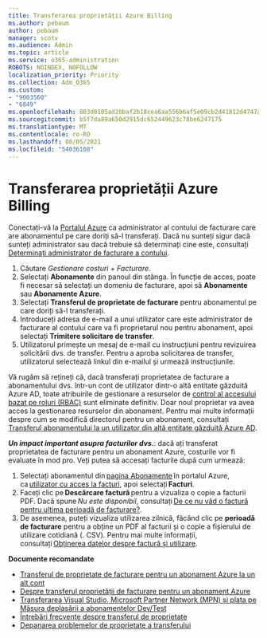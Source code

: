 ```yaml
---
title: Transferarea proprietății Azure Billing
ms.author: pebaum
author: pebaum
manager: scotv
ms.audience: Admin
ms.topic: article
ms.service: o365-administration
ROBOTS: NOINDEX, NOFOLLOW
localization_priority: Priority
ms.collection: Adm_O365
ms.custom:
- "9003560"
- "6849"
ms.openlocfilehash: 803d0105ad2bbaf2b18cea6aa556b6af5e09cb2d41812d4747aa703e6e7d7780
ms.sourcegitcommit: b5f7da89a650d2915dc652449623c78be6247175
ms.translationtype: MT
ms.contentlocale: ro-RO
ms.lasthandoff: 08/05/2021
ms.locfileid: "54036108"
---
```

# <a name="transfer-azure-billing-ownership"></a>Transferarea proprietății Azure Billing

Conectați-vă la [Portalul Azure](https://portal.azure.com/) ca administrator al contului de facturare care are abonamentul pe care doriți să-l transferați. Dacă nu sunteți sigur dacă sunteți administrator sau dacă trebuie să determinați cine este, consultați [Determinați administrator de facturare a contului](https://docs.microsoft.com/azure/cost-management-billing/understand/subscription-transfer#whoisaa).

1. Căutare _Gestionare costuri + Facturare_.
1. Selectați **Abonamente** din panoul din stânga. În funcție de acces, poate fi necesar să selectați un domeniu de facturare, apoi să **Abonamente** sau **Abonamente Azure**.
1. Selectați **Transferul de proprietate de facturare** pentru abonamentul pe care doriți să-l transferați.
1. Introduceți adresa de e-mail a unui utilizator care este administrator de facturare al contului care va fi proprietarul nou pentru abonament, apoi selectați **Trimitere solicitare de transfer**.
1. Utilizatorul primește un mesaj de e-mail cu instrucțiuni pentru revizuirea solicitării dvs. de transfer. Pentru a aproba solicitarea de transfer, utilizatorul selectează linkul din e-mailul și urmează instrucțiunile.

Vă rugăm să rețineți că, dacă transferați proprietatea de facturare a abonamentului dvs. într-un cont de utilizator dintr-o altă entitate găzduită Azure AD, toate atribuirile de gestionare a resurselor de [control al accesului bazat pe roluri (RBAC)](https://docs.microsoft.com/azure/role-based-access-control/overview?WT.mc_id=Portal-Microsoft_Azure_Support) sunt eliminate definitiv. Doar noul proprietar va avea acces la gestionarea resurselor din abonament. Pentru mai multe informații despre cum se modifică directorul pentru un abonament, consultați [Transferul abonamentului la un utilizator din altă entitate găzduită Azure AD](https://docs.microsoft.com/azure/active-directory/managed-identities-azure-resources/known-issues?WT.mc_id=Portal-Microsoft_Azure_Support).

_**Un impact important asupra facturilor dvs.**_: dacă ați transferat proprietatea de facturare pentru un abonament Azure, costurile vor fi evaluate în mod pro. Veți putea să accesați facturile după cum urmează:  

1. Selectați abonamentul din [pagina Abonamente](https://portal.azure.com/#blade/Microsoft_Azure_Billing/SubscriptionsBlade) în portalul Azure, ca [utilizator cu acces la facturi](https://docs.microsoft.com/azure/cost-management-billing/manage/manage-billing-access?WT.mc_id=Portal-Microsoft_Azure_Support), apoi selectați **Facturi**.
1. Faceți clic pe **Descărcare factură** pentru a vizualiza o copie a facturii PDF. Dacă spune _Nu este disponibil_, consultați [De ce nu văd o factură pentru ultima perioadă de facturare?](https://docs.microsoft.com/azure/cost-management-billing/manage/download-azure-invoice-daily-usage-date?WT.mc_id=Portal-Microsoft_Azure_Support#noinvoice).
1. De asemenea, puteți vizualiza utilizarea zilnică, făcând clic pe **perioadă de facturare** pentru a obține un PDF al facturii și o copie a fișierului de utilizare cotidiană (. CSV). Pentru mai multe informații, consultați [Obținerea datelor despre factură și utilizare](https://docs.microsoft.com/azure/cost-management-billing/manage/download-azure-invoice-daily-usage-date?WT.mc_id=Portal-Microsoft_Azure_Support).

**Documente recomandate**

- [Transferul de proprietate de facturare pentru un abonament Azure la un alt cont](https://docs.microsoft.com/azure/cost-management-billing/manage/billing-subscription-transfer)
- [Despre transferul proprietății de facturare pentru un abonament Azure](https://docs.microsoft.com//azure/cost-management-billing/understand/subscription-transfer)
- [Transferarea Visual Studio, Microsoft Partner Network (MPN) și plata pe Măsura deplasării a abonamentelor Dev/Test](https://docs.microsoft.com/azure/billing/billing-subscription-transfer?WT.mc_id=Portal-Microsoft_Azure_Support#transferring-visual-studio-microsoft-partner-network-mpn-and-pay-as-you-go-devtest-subscriptions)
- [Întrebări frecvente despre transferul de proprietate](https://docs.microsoft.com/azure/billing/billing-subscription-transfer?WT.mc_id=Portal-Microsoft_Azure_Support#frequently-asked-questions-faq-for-senders)
- [Depanarea problemelor de proprietate a transferului](https://docs.microsoft.com/azure/billing/billing-subscription-transfer?WT.mc_id=Portal-Microsoft_Azure_Support#troubleshooting)
